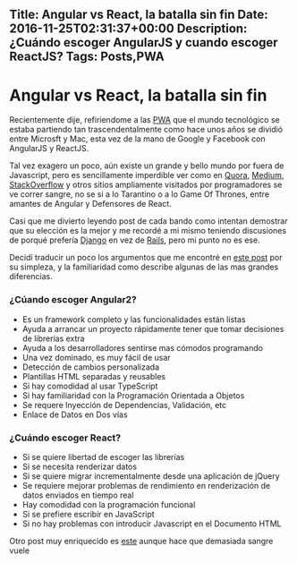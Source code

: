 Title: Angular vs React, la batalla sin fin
Date: 2016-11-25T02:31:37+00:00
Description: ¿Cuándo escoger AngularJS y cuando escoger ReactJS?
Tags: Posts,PWA
---
# Angular vs React, la batalla sin fin

Recientemente dije, refiriendome a las [PWA](http://tutorialzine.com/2016/09/everything-you-should-know-about-progressive-web-apps/) que el mundo tecnológico se estaba partiendo tan trascendentalmente como hace unos años se dividió entre Microsft y Mac, esta vez de la mano de Google y Facebook con AngularJS y ReactJS.

Tal vez exagero un poco, aún existe un grande y bello mundo por fuera de Javascript, pero es sencillamente imperdible ver como en [Quora](https://quora.com), [Medium](https://medium.com), [StackOverflow](https://stackoverflow.com) y otros sitios ampliamente visitados por programadores se ve correr sangre, no se si a lo Tarantino o a lo Game Of Thrones, entre amantes de Angular y Defensores de React.

Casi que me divierto leyendo post de cada bando como intentan demostrar que su elección es la mejor y me recordé a mi mismo teniendo discusiones de porqué prefería [Django](http://djangoproject.com) en vez de [Rails](http://rubyonrails.org), pero mi punto no es ese.

Decidí traducir un poco los argumentos que me encontré en [este post](https://medium.com/@nmamikonyan/when-choose-react-or-angular-2-d4006cd6617c) por su simpleza, y la familiaridad como describe algunas de las mas grandes diferencias.

### ¿Cúando escoger Angular2?
- Es un framework completo y las funcionalidades están listas
- Ayuda a arrancar un proyecto rápidamente tener que tomar decisiones de librerías extra
- Ayuda a los desarrolladores sentirse mas cómodos programando
- Una vez dominado, es muy fácil de usar
- Detección de cambios personalizada
- Plantillas HTML separadas y reusables
- Si hay comodidad al usar TypeScript
- Si hay familiaridad con la Programación Orientada a Objetos
- Se requere Inyección de Dependencias, Validación, etc
- Enlace de Datos en Dos vías
### ¿Cuándo escoger React?
- Si se quiere libertad de escoger las librerías
- Si se necesita renderizar datos
- Si se quiere migrar incrementalmente desde una aplicación de jQuery
- Se requiere mejorar problemas de rendimiento en renderización de datos enviados en tiempo real
- Hay comodidad con la programación funcional
- Si se prefiere escribir en JavaScript
- Si no hay problemas con introducir Javascript en el Documento HTML

Otro post muy enriquecido es [este](https://medium.freecodecamp.com/angular-2-versus-react-there-will-be-blood-66595faafd51) aunque hace que demasiada sangre vuele